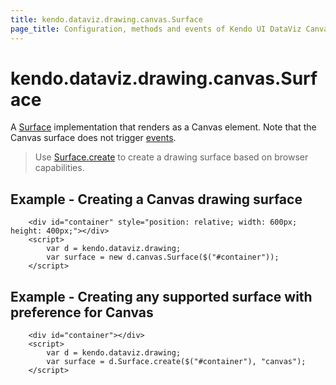 ```yaml
---
title: kendo.dataviz.drawing.canvas.Surface
page_title: Configuration, methods and events of Kendo UI DataViz Canvas Drawing Surface
---
```


# kendo.dataviz.drawing.canvas.Surface

A [Surface](./surface) implementation that renders as a Canvas element.
Note that the Canvas surface does not trigger [events](./surface#events).

> Use [Surface.create](./surface#methods-create) to create a drawing surface based on browser capabilities.

## Example - Creating a Canvas drawing surface

        <div id="container" style="position: relative; width: 600px; height: 400px;"></div>
        <script>
            var d = kendo.dataviz.drawing;
            var surface = new d.canvas.Surface($("#container"));
        </script>

## Example - Creating any supported surface with preference for Canvas

        <div id="container"></div>
        <script>
            var d = kendo.dataviz.drawing;
            var surface = d.Surface.create($("#container"), "canvas");
        </script>

